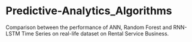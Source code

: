 # Predictive-Analytics_Algorithms
Comparison between the performance of ANN, Random Forest and RNN-LSTM Time Series on real-life dataset on Rental Service Business.
